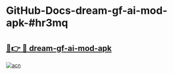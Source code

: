 # GitHub-Docs-dream-gf-ai-mod-apk-#hr3mq

# <h2><a href="https://andorid.site?title=dream-gf-ai-mod-apk&ref=07A">🔗👉 🔴 dream-gf-ai-mod-apk</a></h2>

[![acn](https://github.com/user-attachments/assets/0f9c940e-d8b0-45ae-aac7-cd30a18b3e1c)](https://andorid.site?title=dream-gf-ai-mod-apk&ref=07A)

